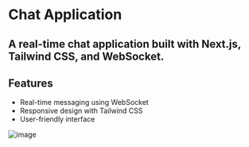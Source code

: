 # Chat Application

## A real-time chat application built with Next.js, Tailwind CSS, and WebSocket.

## Features
    
* Real-time messaging using WebSocket
* Responsive design with Tailwind CSS
* User-friendly interface

![image](https://github.com/user-attachments/assets/7d3cac93-c72e-4f05-8929-c56caf9d2f6d)
